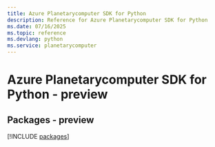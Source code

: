 ```yaml
---
title: Azure Planetarycomputer SDK for Python
description: Reference for Azure Planetarycomputer SDK for Python
ms.date: 07/16/2025
ms.topic: reference
ms.devlang: python
ms.service: planetarycomputer
---
```

# Azure Planetarycomputer SDK for Python - preview
## Packages - preview
[!INCLUDE [packages](planetarycomputer-index.md)]